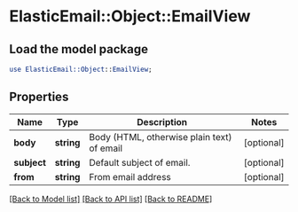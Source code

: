 # ElasticEmail::Object::EmailView

## Load the model package
```perl
use ElasticEmail::Object::EmailView;
```

## Properties
Name | Type | Description | Notes
------------ | ------------- | ------------- | -------------
**body** | **string** | Body (HTML, otherwise plain text) of email | [optional] 
**subject** | **string** | Default subject of email. | [optional] 
**from** | **string** | From email address | [optional] 

[[Back to Model list]](../README.md#documentation-for-models) [[Back to API list]](../README.md#documentation-for-api-endpoints) [[Back to README]](../README.md)


